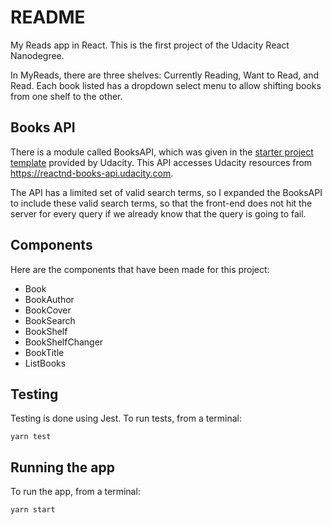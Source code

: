 # README

My Reads app in React. This is the first project of the Udacity React Nanodegree.

In MyReads, there are three shelves: Currently Reading, Want to Read, and Read.
Each book listed has a dropdown select menu to allow shifting books from one shelf
to the other.

## Books API

There is a module called BooksAPI, which was given in the
[starter project template](https://github.com/udacity/reactnd-project-myreads-starter)
provided by Udacity. This API accesses Udacity resources from https://reactnd-books-api.udacity.com.

The API has a limited set of valid search terms, so I expanded the BooksAPI to include
these valid search terms, so that the front-end does not hit the server for every query
if we already know that the query is going to fail.

## Components

Here are the components that have been made for this project:

- Book
- BookAuthor
- BookCover
- BookSearch
- BookShelf
- BookShelfChanger
- BookTitle
- ListBooks

## Testing

Testing is done using Jest. To run tests, from a terminal:

```yarn test```

## Running the app

To run the app, from a terminal:

```yarn start```